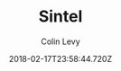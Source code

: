 ---
title: "Sintel"
original_title: "Sintel"
author: Colin Levy
serp: Sintel (Dessin Animé HD) - Open Blender Movies
year: 2014
runtime: 0h10mn
img_name: sintel.jpg
youtube_url: https://www.youtube.com/watch?v=Hl43ZAThocQ
release_date: '2010-09-30'
synopsis: L’histoire déchirante de Sintel, une chasseresse solitaire bravant tout les dangers pour retrouver son ami scales. Son voyage a duré plus de temps qu’elle ne le réalise. Vas-t-elle reconnaître son ami lorsqu’elle le retrouveras ?
cast: "Halina Reijn,Thom Hoffman"
crew: "Colin Levy,Ton Roosendaal,Esther Wouda,Jan Morgenstern"
category:
- Dessins Animés
tags:
- Open Blender Movies
date: '2018-02-17T23:58:44.720Z'
---